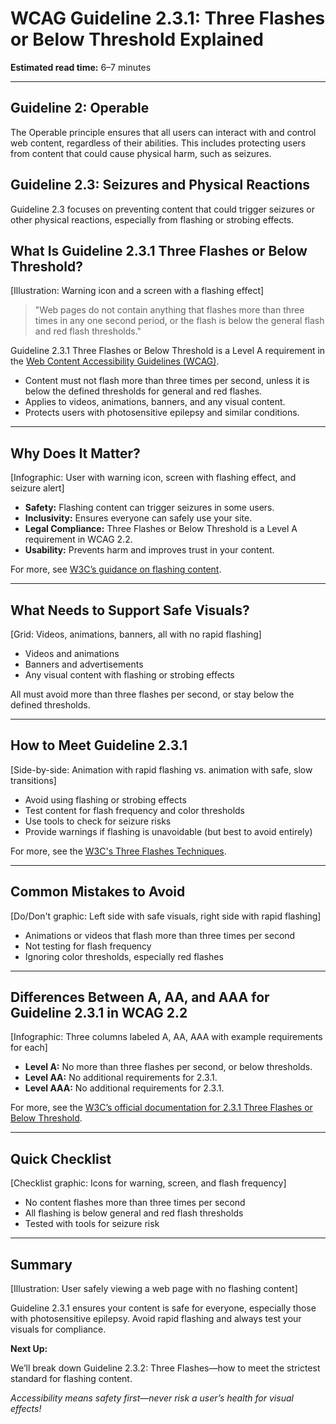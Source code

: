<!--
title: WCAG Guideline 2.3.1: Three Flashes or Below Threshold Explained
series: Making the Web Accessible for All
description: A practical guide to WCAG Guideline 2.3.1 (Three Flashes or Below Threshold)—what it means, why it matters, and how to avoid content that can trigger seizures.
keywords: wcag 2.3.1, three flashes, accessibility, web standards, seizures, flashing content
image: wcag-2-3-1-three-flashes.png
imageAlt: Illustration of a warning icon and a flashing screen with accessibility icons
-->

# **WCAG Guideline 2.3.1: Three Flashes or Below Threshold Explained**

**Estimated read time:** 6–7 minutes

---

## **Guideline 2: Operable**

The Operable principle ensures that all users can interact with and control web content, regardless of their abilities. This includes protecting users from content that could cause physical harm, such as seizures.

## **Guideline 2.3: Seizures and Physical Reactions**

Guideline 2.3 focuses on preventing content that could trigger seizures or other physical reactions, especially from flashing or strobing effects.

## **What Is Guideline 2.3.1 Three Flashes or Below Threshold?**

[Illustration: Warning icon and a screen with a flashing effect]

> "Web pages do not contain anything that flashes more than three times in any one second period, or the flash is below the general flash and red flash thresholds."

Guideline 2.3.1 Three Flashes or Below Threshold is a Level A requirement in the [Web Content Accessibility Guidelines (WCAG)](https://www.w3.org/WAI/WCAG22/quickref/#three-flashes-or-below-threshold).

- Content must not flash more than three times per second, unless it is below the defined thresholds for general and red flashes.
- Applies to videos, animations, banners, and any visual content.
- Protects users with photosensitive epilepsy and similar conditions.

---

## **Why Does It Matter?**

[Infographic: User with warning icon, screen with flashing effect, and seizure alert]

- **Safety:** Flashing content can trigger seizures in some users.
- **Inclusivity:** Ensures everyone can safely use your site.
- **Legal Compliance:** Three Flashes or Below Threshold is a Level A requirement in WCAG 2.2.
- **Usability:** Prevents harm and improves trust in your content.

For more, see [W3C’s guidance on flashing content](https://www.w3.org/WAI/WCAG22/Understanding/three-flashes-or-below-threshold.html).

---

## **What Needs to Support Safe Visuals?**

[Grid: Videos, animations, banners, all with no rapid flashing]

- Videos and animations
- Banners and advertisements
- Any visual content with flashing or strobing effects

All must avoid more than three flashes per second, or stay below the defined thresholds.

---

## **How to Meet Guideline 2.3.1**

[Side-by-side: Animation with rapid flashing vs. animation with safe, slow transitions]

- Avoid using flashing or strobing effects
- Test content for flash frequency and color thresholds
- Use tools to check for seizure risks
- Provide warnings if flashing is unavoidable (but best to avoid entirely)

For more, see the [W3C's Three Flashes Techniques](https://www.w3.org/WAI/WCAG22/Techniques/general/G19).

---

## **Common Mistakes to Avoid**

[Do/Don't graphic: Left side with safe visuals, right side with rapid flashing]

- Animations or videos that flash more than three times per second
- Not testing for flash frequency
- Ignoring color thresholds, especially red flashes

---

## **Differences Between A, AA, and AAA for Guideline 2.3.1 in WCAG 2.2**

[Infographic: Three columns labeled A, AA, AAA with example requirements for each]

- **Level A:** No more than three flashes per second, or below thresholds.
- **Level AA:** No additional requirements for 2.3.1.
- **Level AAA:** No additional requirements for 2.3.1.

For more, see the [W3C’s official documentation for 2.3.1 Three Flashes or Below Threshold](https://www.w3.org/WAI/WCAG22/Understanding/three-flashes-or-below-threshold.html).

---

## **Quick Checklist**

[Checklist graphic: Icons for warning, screen, and flash frequency]

- No content flashes more than three times per second
- All flashing is below general and red flash thresholds
- Tested with tools for seizure risk

---

## **Summary**

[Illustration: User safely viewing a web page with no flashing content]

Guideline 2.3.1 ensures your content is safe for everyone, especially those with photosensitive epilepsy. Avoid rapid flashing and always test your visuals for compliance.

**Next Up:**

We’ll break down Guideline 2.3.2: Three Flashes—how to meet the strictest standard for flashing content.

*Accessibility means safety first—never risk a user’s health for visual effects!*

